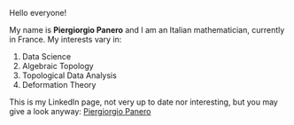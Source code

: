 Hello everyone!

My name is **Piergiorgio Panero** and I am an Italian mathematician, currently in France. 
My interests vary in:
1. Data Science
2. Algebraic Topology
3. Topological Data Analysis
4. Deformation Theory

This is my LinkedIn page, not very up to date nor interesting, but you may give a look anyway: [Piergiorgio Panero](https://www.linkedin.com/in/piergiorgio-panero-8922691aa/)
